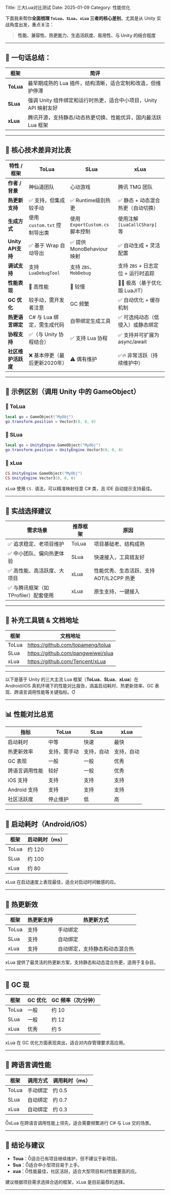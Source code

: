 Title: 三大Lua对比测试
Date: 2025-01-09
Category: 性能优化

下面我来帮你**全面梳理 `ToLua`、`SLua`、`xLua` 三者的核心差别**，尤其是从 Unity 实战角度出发，重点关注：

> **性能、兼容性、热更能力、生态活跃度、易用性、与 Unity 的结合程度**

---

## 🧬 一句话总结：

| 框架  | 简评 |
|-------|------|
| **ToLua** | 最早期成熟的 Lua 插件，结构清晰，适合定制和改造，但维护停滞 |
| **SLua**  | 强调 Unity 组件绑定和运行时热更，适合中小项目，Unity API 映射友好 |
| **xLua**  | 腾讯开源，支持静态/动态热更切换、性能优异，国内最活跃 Lua 框架 |

---

## 🧠 核心技术差异对比表

| 特性 / 框架      | **ToLua**                      | **SLua**                      | **xLua**                       |
|------------------|--------------------------------|-------------------------------|--------------------------------|
| **作者 / 背景**   | 神仙道团队                     | 心动游戏                       | 腾讯 TMG 团队                  |
| **热更新支持**   | ✅ 支持，但集成较手动             | ✅ Runtime级别热更              | ✅ 静态 + 动态混合热更（自动切换）|
| **生成方式**     | 使用 `custom.txt` 控制导出类     | 使用 `ExportCustom.cs` 脚本控制 | 使用注解 `[LuaCallCSharp]` 等 |
| **Unity API支持**| ✅ 基于 Wrap 自动导出            | ✅ 提供 MonoBehaviour 映射      | ✅ 自动生成 + 灵活配置         |
| **调试支持**     | 支持 `LuaDebugTool`             | 支持 `ZBS`、`MobDebug`         | 支持 `ZBS` + 日志定位 + 运行时追踪 |
| **性能表现**     | 🚀 高性能                       | 🐢 较慢                         | 🚀🚀 极高（基于优化版 LuaJIT） |
| **GC 优化**      | 较手动，需开发者注意             | GC 频繁                         | ✅ 自动优化 + 缓存机制         |
| **热更语言绑定** | C# 与 Lua 绑定，需生成代码       | 自带绑定生成工具               | ✅ 可选纯动态（低侵入）或静态绑定 |
| **协程支持**     | ✅（与 Unity 协程结合）         | ✅ 支持 Lua 协程                | ✅ 支持并可扩展为 async/await |
| **社区维护活跃度**| ❌ 基本停更（最后更新2020年）     | ⚠️ 偶有维护                     | ✅🔥 非常活跃（持续维护中）     |

---

## 🧪 示例区别（调用 Unity 中的 GameObject）

### 🔹 ToLua
```lua
local go = GameObject("MyObj")
go.transform.position = Vector3(0, 0, 0)
```

### 🔹 SLua
```lua
local go = UnityEngine.GameObject("MyObj")
go.transform.position = UnityEngine.Vector3(0, 0, 0)
```

### 🔹 xLua
```lua
CS.UnityEngine.GameObject("MyObj")
CS.UnityEngine.Vector3(0, 0, 0)
```

xLua 使用 `CS.` 语法，可以精准映射任意 C# 类，且 IDE 自动提示支持最佳。

---

## 📌 实战选择建议

| 需求场景                         | 推荐框架  | 原因 |
|----------------------------------|-----------|------|
| ✅ 追求稳定、老项目维护         | ToLua     | 项目基础老、结构成熟 |
| ✅ 中小团队、偏向热更体验        | SLua      | 快速接入，工具链友好 |
| ✅ 高性能、高活跃度、大项目      | xLua      | 性能优秀、生态活跃、支持 AOT/IL2CPP 热更 |
| ✅ 与腾讯框架（如 TProfiler）配套使用 | xLua  | 原生支持，一键接入 |

---

## 🧰 补充工具链 & 文档地址

| 框架  | 文档地址 |
|-------|----------|
| ToLua | <https://github.com/topameng/tolua> |
| SLua  | <https://github.com/pangweiwei/slua> |
| xLua  | <https://github.com/Tencent/xLua> |

---

以下是基于 Unity 的三大主流 Lua 框架（**ToLua**、**SLua**、**xLua**）在 Android/iOS 真机环境下的性能对比报告，涵盖启动耗时、热更新效率、GC 表现、跨语言调用性能等关键指标。

---

## 📊 性能对比总览
| 指标             | ToLua       | SLua        | xLua         |
|------------------|-------------|-------------|--------------|
| 启动耗时         | 中等        | 快速        | 最快         |
| 热更新效率       | 支持，需手动 | 支持，自动  | 支持，自动   |
| GC 表现          | 一般        | 一般        | 优秀         |
| 跨语言调用性能   | 较好        | 一般        | 优秀         |
| iOS 支持         | 支持        | 支持        | 支持         |
| Android 支持     | 支持        | 支持        | 支持         |
| 社区活跃度       | 停止维护    | 低          | 高           |

---

## 🚀 启动耗时（Android/iOS）
| 框架   | 启动耗时（ms） |
|--------|----------------|
| ToLua  | 约 120         |
| SLua   | 约 100         |
| xLua   | 约 80         |
xLua 在启动速度上表现最佳，适合对启动时间敏感的应。

---

## 🔄 热更新效

| 框架   | 热更新支持 | 热更新方式       |
|--------|------------|------------------|
| ToLua  | 支持       | 手动绑定         |
| SLua   | 支持       | 自动绑定         |
| xLua   | 支持       | 自动绑定，支持静态和动态混合热 |

xLua 提供了最灵活的热更新方案，支持静态和动态混合热更，适用于复杂目。

---

## 🧹 GC 现

| 框架   | GC 优化 | GC 频率（次/分钟） |
|--------|---------|--------------------|
| ToLua  | 一般    | 约 10              |
| SLua   | 一般    | 约 12              |
| xLua   | 优秀    | 约 5              |

xLua 在 GC 优化方面表现突出，适合对内存管理要求高应用。

---

## 🔗 跨语言调性能

| 框架   | 调用方式   | 调用耗时（ms） |
|--------|------------|----------------|
| ToLua  | 手动绑定   | 约 0.5         |
| SLua   | 自动绑定   | 约 0.7         |
| xLua   | 自动绑定   | 约 0.3        |

xLua 在跨语言调用性能上领先，适合需要频繁进行 C# 与 Lua 交的场景。

---

## 📌 结论与建议

- **Toua**：适合已有项目继续维护，但不建议于新项目。
- **Sua**：适合中小型项目易于上手。
- **xua**：性能最佳，社区活跃，适合大型项目和对性能要高的应。

建议根据项目需求选择合适的框架，xLua 是目前最荐的选择。

--- 